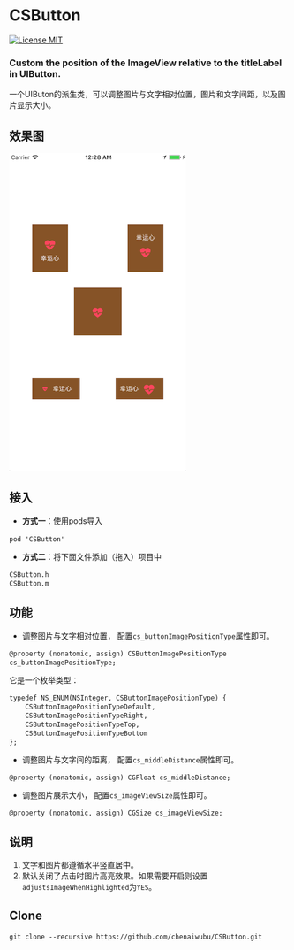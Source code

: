 # CSButton
[![License MIT](https://img.shields.io/badge/license-MIT-green.svg?style=flat)](https://raw.githubusercontent.com/chenaiwubu/CSButton/master/LICENSE) 

### Custom the position of the ImageView relative to the titleLabel in UIButton.

一个UIButon的派生类，可以调整图片与文字相对位置，图片和文字间距，以及图片显示大小。


## 效果图
![](/Screenshot/CSButton_show.png)

## 接入
- **方式一**：使用pods导入

`pod 'CSButton'`

- **方式二**：将下面文件添加（拖入）项目中
```
CSButton.h
CSButton.m
```

## 功能
- 调整图片与文字相对位置，
配置`cs_buttonImagePositionType`属性即可。
```
@property (nonatomic, assign) CSButtonImagePositionType cs_buttonImagePositionType;
```
它是一个枚举类型：
```
typedef NS_ENUM(NSInteger, CSButtonImagePositionType) {
    CSButtonImagePositionTypeDefault,
    CSButtonImagePositionTypeRight, 
    CSButtonImagePositionTypeTop, 
    CSButtonImagePositionTypeBottom 
};
```
- 调整图片与文字间的距离，
配置`cs_middleDistance`属性即可。
```
@property (nonatomic, assign) CGFloat cs_middleDistance;
```
- 调整图片展示大小，
配置`cs_imageViewSize`属性即可。
```
@property (nonatomic, assign) CGSize cs_imageViewSize;
```
## 说明
1. 文字和图片都遵循水平竖直居中。
2. 默认关闭了点击时图片高亮效果。如果需要开启则设置`adjustsImageWhenHighlighted`为`YES`。

## Clone
```
git clone --recursive https://github.com/chenaiwubu/CSButton.git
```
